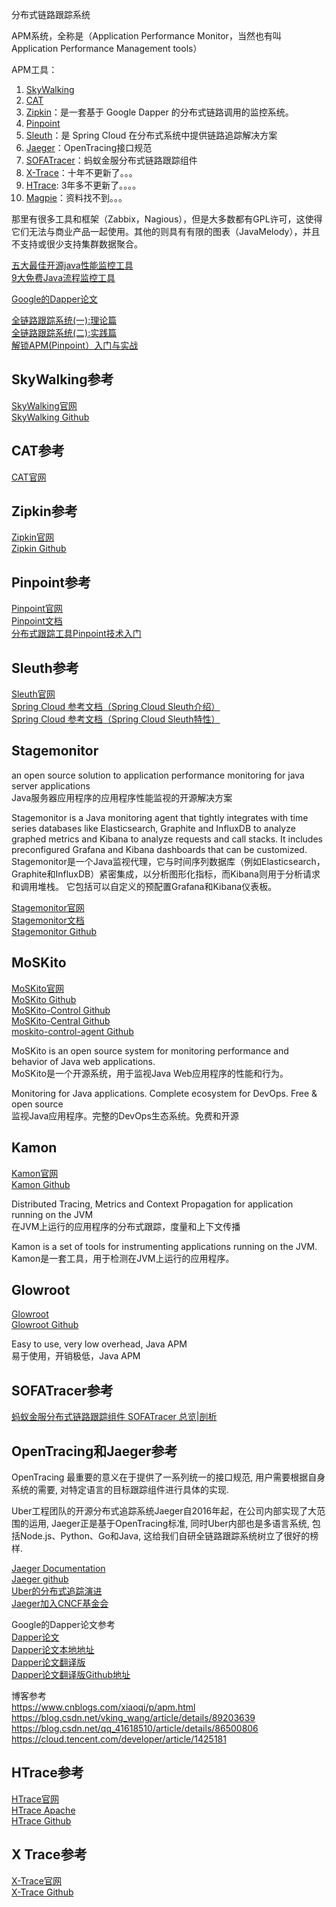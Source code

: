 分布式链路跟踪系统  

APM系统，全称是（Application Performance Monitor，当然也有叫 Application Performance Management tools）  

APM工具：
1. [SkyWalking](#SkyWalking参考)  
2. [CAT](#CAT参考)  
3. [Zipkin](#Zipkin参考)：是一套基于 Google Dapper 的分布式链路调用的监控系统。  
4. [Pinpoint](#Pinpoint参考)  
5. [Sleuth](#Sleuth参考)：是 Spring Cloud 在分布式系统中提供链路追踪解决方案  
6. [Jaeger](#OpenTracing和Jaeger参考)：OpenTracing接口规范  
7. [SOFATracer](#SOFATracer参考)：蚂蚁金服分布式链路跟踪组件  
8. [X-Trace](#X-Trace参考)：十年不更新了。。。  
9. [HTrace](#HTrace参考): 3年多不更新了。。。。  
10. [Magpie](#)：资料找不到。。。  



那里有很多工具和框架（Zabbix，Nagious），但是大多数都有GPL许可，这使得它们无法与商业产品一起使用。其他的则具有有限的图表（JavaMelody），并且不支持或很少支持集群数据聚合。

[五大最佳开源java性能监控工具](https://www.cnblogs.com/wuchangsoft/p/9766488.html)  
[9大免费Java流程监控工具](https://developer.51cto.com/art/201906/598396.htm)  


[Google的Dapper论文](#Google的Dapper论文参考)


 
[全链路跟踪系统(一):理论篇](https://zhonghua.io/2017/10/14/hunter-1/)  
[全链路跟踪系统(二):实践篇](https://zhonghua.io/2017/11/19/hunter-2/)  
[解锁APM(Pinpoint）入门与实战](https://zhuanlan.zhihu.com/p/43599131)  


## SkyWalking参考   
[SkyWalking官网](https://skywalking.apache.org/)  
[SkyWalking Github](https://github.com/apache/skywalking)  




## CAT参考  
[CAT官网](https://github.com/dianping/cat)  




## Zipkin参考  
[Zipkin官网](https://zipkin.io/pages/quickstart)  
[Zipkin Github](https://github.com/openzipkin/zipkin)  




## Pinpoint参考  
[Pinpoint官网](https://github.com/naver/pinpoint)  
[Pinpoint文档](https://naver.github.io/pinpoint/)  
[分布式跟踪工具Pinpoint技术入门](http://www.herohuang.com/2017/03/01/apm-pinpoint/)  




## Sleuth参考  
[Sleuth官网](https://docs.spring.io/spring-cloud-sleuth/docs/current-SNAPSHOT/reference/html/)  
[Spring Cloud 参考文档（Spring Cloud Sleuth介绍）](https://segmentfault.com/a/1190000018986743)  
[Spring Cloud 参考文档（Spring Cloud Sleuth特性）](https://segmentfault.com/a/1190000019017973)  


## Stagemonitor
an open source solution to application performance monitoring for java server applications  
Java服务器应用程序的应用程序性能监视的开源解决方案

Stagemonitor is a Java monitoring agent that tightly integrates with time series databases like Elasticsearch, Graphite and InfluxDB to analyze graphed metrics and Kibana to analyze requests and call stacks. It includes preconfigured Grafana and Kibana dashboards that can be customized.  
Stagemonitor是一个Java监视代理，它与时间序列数据库（例如Elasticsearch，Graphite和InfluxDB）紧密集成，以分析图形化指标，而Kibana则用于分析请求和调用堆栈。 它包括可以自定义的预配置Grafana和Kibana仪表板。

[Stagemonitor官网](https://www.stagemonitor.org/)  
[Stagemonitor文档](https://github.com/stagemonitor/stagemonitor/wiki/Installation)  
[Stagemonitor Github](https://github.com/stagemonitor/stagemonitor)  






## MoSKito

[MoSKito官网](https://www.moskito.org/)  
[MoSKito Github](https://github.com/anotheria/moskito)  
[MoSKito-Control Github](https://github.com/anotheria/moskito-control)  
[MoSKito-Central Github](https://github.com/anotheria/moskito-central)  
[moskito-control-agent Github](https://github.com/anotheria/moskito-control-agent)  


MoSKito is an open source system for monitoring performance and behavior of Java web applications.  
MoSKito是一个开源系统，用于监视Java Web应用程序的性能和行为。

Monitoring for Java applications. Complete ecosystem for DevOps. Free & open source  
监视Java应用程序。完整的DevOps生态系统。免费和开源




## Kamon

[Kamon官网](https://kamon.io/)  
[Kamon Github](https://github.com/kamon-io/Kamon)  

Distributed Tracing, Metrics and Context Propagation for application running on the JVM  
在JVM上运行的应用程序的分布式跟踪，度量和上下文传播

Kamon is a set of tools for instrumenting applications running on the JVM.  
Kamon是一套工具，用于检测在JVM上运行的应用程序。 





## Glowroot

[Glowroot](https://glowroot.org/)  
[Glowroot Github](https://github.com/glowroot/glowroot)  


Easy to use, very low overhead, Java APM  
易于使用，开销极低，Java APM





## SOFATracer参考  
[蚂蚁金服分布式链路跟踪组件 SOFATracer 总览|剖析](https://www.sofastack.tech/blog/sofa-tracer-overview/) 




## OpenTracing和Jaeger参考  

OpenTracing 最重要的意义在于提供了一系列统一的接口规范, 用户需要根据自身系统的需要, 对特定语言的目标跟踪组件进行具体的实现. 

Uber工程团队的开源分布式追踪系统Jaeger自2016年起，在公司内部实现了大范围的运用, Jaeger正是基于OpenTracing标准, 同时Uber内部也是多语言系统, 包括Node.js、Python、Go和Java, 这给我们自研全链路跟踪系统树立了很好的榜样.

[Jaeger Documentation](https://www.jaegertracing.io/docs/1.19/)  
[Jaeger github](https://github.com/jaegertracing/jaeger)  
[Uber的分布式追踪演进](https://eng.uber.com/distributed-tracing/)  
[Jaeger加入CNCF基金会](https://www.cncf.io/blog/2017/09/13/cncf-hosts-jaeger/)  




Google的Dapper论文参考  
[Dapper论文](https://storage.googleapis.com/pub-tools-public-publication-data/pdf/36356.pdf)  
[Dapper论文本地地址](dapper分布式跟踪系统原文.pdf)  
[Dapper论文翻译版](https://bigbully.github.io/Dapper-translation/)  
[Dapper论文翻译版Github地址](https://github.com/bigbully/Dapper-translation)  

博客参考  
https://www.cnblogs.com/xiaoqi/p/apm.html  
https://blog.csdn.net/vking_wang/article/details/89203639  
https://blog.csdn.net/qq_41618510/article/details/86500806  
https://cloud.tencent.com/developer/article/1425181  




## HTrace参考  
[HTrace官网](http://htrace.org/)  
[HTrace Apache](http://incubator.apache.org/projects/htrace.html)  
[HTrace Github](https://github.com/apache/incubator-retired-htrace)  




## X Trace参考  
[X-Trace官网](http://www.x-trace.net/wiki/doku.php)  
[X-Trace Github](https://github.com/rfonseca/X-Trace)  





